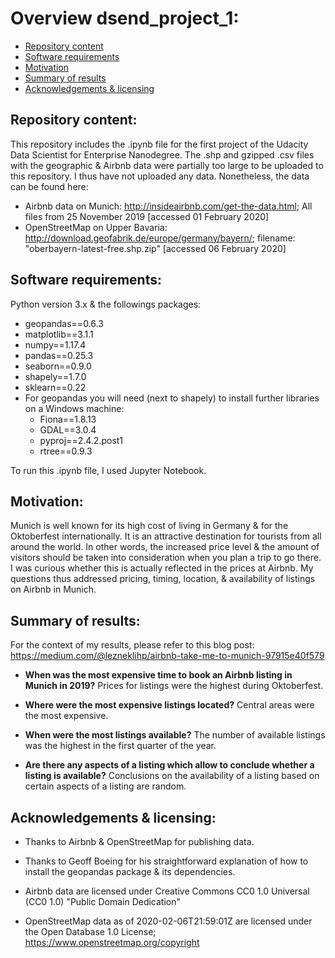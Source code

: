# Overview dsend_project_1:
- [Repository content](#Repository_content)
- [Software requirements](#Software_requirements)
- [Motivation](#Motivation)
- [Summary of results](#Summary_of_results)
- [Acknowledgements & licensing](#Acknowledgements)

## Repository content:<a name="Repository_content"></a>
This repository includes the .ipynb file for the first project of the Udacity Data Scientist for Enterprise Nanodegree.
The .shp and gzipped .csv files with the geographic & Airbnb data were partially too large to be uploaded to this repository. I thus have not uploaded any data. Nonetheless, the data can be found here:

- Airbnb data on Munich: http://insideairbnb.com/get-the-data.html; All files from 25 November 2019 [accessed 01 February 2020]
- OpenStreetMap on Upper Bavaria: http://download.geofabrik.de/europe/germany/bayern/; filename: "oberbayern-latest-free.shp.zip" [accessed 06 February 2020]

## Software requirements:<a name="Software_requirements"></a>
Python version 3.x & the followings packages:
- geopandas==0.6.3
- matplotlib==3.1.1
- numpy==1.17.4
- pandas==0.25.3
- seaborn==0.9.0
- shapely==1.7.0
- sklearn==0.22
- For geopandas you will need (next to shapely) to install further libraries on a Windows machine:
  - Fiona==1.8.13
  - GDAL==3.0.4
  - pyproj==2.4.2.post1
  - rtree==0.9.3

To run this .ipynb file, I used Jupyter Notebook.

## Motivation:<a name="Motivation"></a>
Munich is well known for its high cost of living in Germany & for the Oktoberfest internationally. It is an attractive destination for tourists from all around the world. In other words, the increased price level & the amount of visitors should be taken into consideration when you plan a trip to go there. I was curious whether this is actually reflected in the prices at Airbnb. My questions thus addressed pricing, timing, location, & availability of listings on Airbnb in Munich. 

## Summary of results:<a name="Summary_of_results"></a>
For the context of my results, please refer to this blog post: https://medium.com/@lezneklihp/airbnb-take-me-to-munich-97915e40f579

- **When was the most expensive time to book an Airbnb listing in Munich in 2019?**
Prices for listings were the highest during Oktoberfest.

- **Where were the most expensive listings located?**
Central areas were the most expensive.

- **When were the most listings available?**
The number of available listings was the highest in the first quarter of the year.

- **Are there any aspects of a listing which allow to conclude whether a listing is available?**
Conclusions on the availability of a listing based on certain aspects of a listing are random.

## Acknowledgements & licensing:<a name="Acknowledgements"></a>
- Thanks to Airbnb & OpenStreetMap for publishing data.
- Thanks to Geoff Boeing for his straightforward explanation of how to install the geopandas package & its dependencies.

- Airbnb data are licensed under Creative Commons CC0 1.0 Universal (CC0 1.0) "Public Domain Dedication"
- OpenStreetMap data as of 2020-02-06T21:59:01Z are licensed under the Open Database 1.0 License; https://www.openstreetmap.org/copyright
